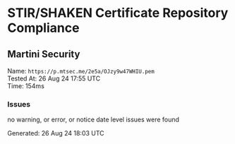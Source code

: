 # STIR/SHAKEN Certificate Repository Compliance

## Martini Security

Name: `https://p.mtsec.me/2e5a/OJzy9w47WHIU.pem`\
Tested At: 26 Aug 24 17:55 UTC\
Time: 154ms

### Issues

no warning, or error, or notice date level issues were found

Generated: 26 Aug 24 18:03 UTC